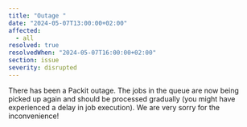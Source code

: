 ```yaml
---
title: "Outage "
date: "2024-05-07T13:00:00+02:00"
affected:
  - all
resolved: true
resolvedWhen: "2024-05-07T16:00:00+02:00"
section: issue
severity: disrupted
---
```


There has been a Packit outage.
The jobs in the queue are now being picked up again and should be processed gradually
(you might have experienced a delay in job execution).
We are very sorry for the inconvenience!
